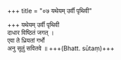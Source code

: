 +++
title = "०७ यथेयम् उर्वी पृथिवी"

+++
यथेयम् उर्वी पृथिवी  
दाधार विष्ठितं जगत् ।  
एवा ते ध्रियतां गर्भो  
अनु सूतुं सवितवे ॥ +++(Bhatt. sūtaṃ)+++